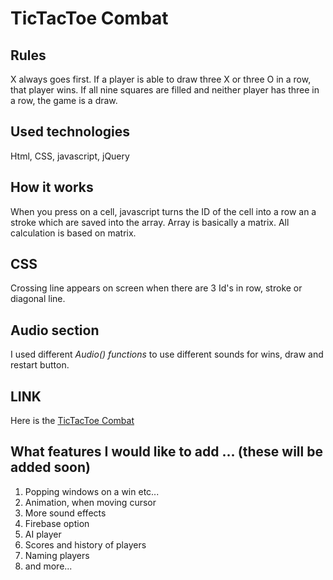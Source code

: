 # TicTacToe Combat

## Rules
X always goes first. If a player is able to draw three X or three O in a row, that player wins. If all nine squares are filled and neither player has three in a row, the game is a draw.


## Used technologies

Html, CSS, javascript, jQuery

## How it works

When you press on a cell, javascript turns the ID of the cell into a row an a stroke which are saved into the array. Array is basically a matrix.
All calculation is based on matrix.

## CSS
Crossing line appears on screen when there are 3 Id's  in row, stroke or diagonal line.


## Audio section

I used different _Audio() functions_ to use different sounds for wins, draw and restart button.



## LINK


Here is the [TicTacToe Combat](https://alekskuzmin.github.io/Project0/)

## What features I would like to add ... (these will be added soon)
1. Popping windows on a win etc...
2. Animation, when moving cursor
3. More sound effects
4. Firebase option
5. AI player
6. Scores and history of players
7. Naming players
8. and more...
